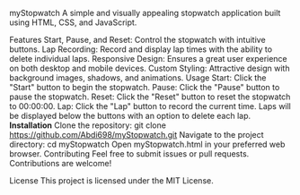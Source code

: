 myStopwatch
A simple and visually appealing stopwatch application built using HTML, CSS, and JavaScript.

Features
Start, Pause, and Reset: Control the stopwatch with intuitive buttons.
Lap Recording: Record and display lap times with the ability to delete individual laps.
Responsive Design: Ensures a great user experience on both desktop and mobile devices.
Custom Styling: Attractive design with background images, shadows, and animations.
Usage
Start: Click the "Start" button to begin the stopwatch.
Pause: Click the "Pause" button to pause the stopwatch.
Reset: Click the "Reset" button to reset the stopwatch to 00:00:00.
Lap: Click the "Lap" button to record the current time. Laps will be displayed below the buttons with an option to delete each lap.
**Installation**
Clone the repository:
git clone https://github.com/Abdi698/myStopwatch.git
Navigate to the project directory:
cd myStopwatch
Open myStopwatch.html in your preferred web browser.
Contributing
Feel free to submit issues or pull requests. Contributions are welcome!

License
This project is licensed under the MIT License.
